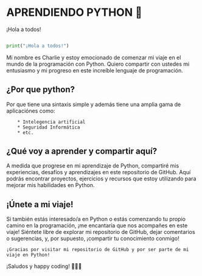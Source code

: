 #  APRENDIENDO PYTHON 🐍
¡Hola a todos!
```python

print("¡Hola a todos!")

```

Mi nombre es Charlie y estoy emocionado de comenzar mi viaje en el mundo de la programación con Python. Quiero compartir con ustedes mi entusiasmo y mi progreso en este increíble lenguaje de programación.

## ¿Por que python?
Por que tiene una sintaxis simple y además tiene una amplia gama de aplicaciónes como:

        * Intelegencia artificial
        * Seguridad Informática
        * etc.

## ¿Qué voy a aprender y compartir aquí?
A medida que progrese en mi aprendizaje de Python, compartiré mis experiencias, desafíos y aprendizajes en este repositorio de GitHub. Aquí podrás encontrar proyectos, ejercicios y recursos que estoy utilizando para mejorar mis habilidades en Python.

## ¡Únete a mi viaje!
Si también estás interesado/a en Python o estás comenzando tu propio camino en la programación, ¡me encantaría que nos acompañes en este viaje! Siéntete libre de explorar mi repositorio de GitHub, dejar comentarios o sugerencias, y, por supuesto, ¡compartir tu conocimiento conmigo!

    ¡Gracias por visitar mi repositorio de GitHub y por ser parte de mi viaje en Python!


¡Saludos y happy coding! 🐍✨😊
